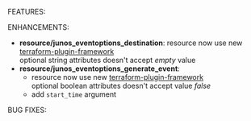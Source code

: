 <!-- markdownlint-disable-file MD013 MD041 -->
FEATURES:

ENHANCEMENTS:

* **resource/junos_eventoptions_destination**: resource now use new [terraform-plugin-framework](https://github.com/hashicorp/terraform-plugin-framework)  
  optional string attributes doesn't accept *empty* value  
* **resource/junos_eventoptions_generate_event**:
  * resource now use new [terraform-plugin-framework](https://github.com/hashicorp/terraform-plugin-framework)  
    optional boolean attributes doesn't accept value *false*  
  * add `start_time` argument

BUG FIXES:
